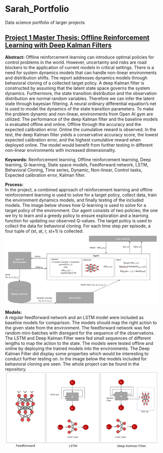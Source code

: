 # Sarah_Portfolio
Data science portfolio of larger projects

## [Project 1 Master Thesis: Offline Reinforcement Learning with Deep Kalman Filters](https://github.com/Sarahshub/Offline_reinforcement_learning_with_Deep_Kalman_Filters)

**Abstract:** Offline reinforcement learning can introduce optimal policies for control problems in the world. However, uncertainty and risks are road blockers to the application of current models in critical settings. There is a need for system dynamics models that can handle non-linear environments and distribution shifts. The report addresses dynamics models through behavioral cloning of a collected target policy. A deep Kalman filter is constructed by assuming that the latent state space governs the system dynamics. Furthermore, the state transition distribution and the observation distribution are normal random variables. Therefore we can infer the latent state through bayesian filtering. A neural ordinary differential equation’s net is used to model the dynamics of the state transition parameters. To make the problem dynamic and non-linear, environments from Open AI gym are utilized. The performance of the deep Kalman filter and the baseline models is evaluated offline and online. Offline through the accuracy and the expected calibration error. Online the cumulative reward is observed. In the test, the deep Kalman filter yields a conservative accuracy score, the lowest expected calibration error, and the highest cumulative reward when deployed online. The model would benefit from further testing in different non-linear environments with increased dimensionality.

**Keywords:** Reinforcement learning, Offline reinforcement learning, Deep learning, Q-learning, State space models, Feedforward network, LSTM, Behavioral Cloning, Time series, Dynamic, Non-linear, Control tasks, Expected calibration error, Kalman filter. 

**Process:**<br>
In the project, a combined approach of reinforcement learning and offline reinforcement learning is used to solve for a target policy, collect data, train the environment dynamics models, and finally testing of the included models. The image below shows how Q-learning is used to solve for a target policy of the environment. Our agent consists of two policies; the one we try to learn and a greedy policy to ensure exploration and a learning function for updating our observed Q-values. The target policy is used to collect the data for behavioral cloning. For each time step per episode, a four tuple of (st, at, r, st+1) is collected. <br> 
![alt text](https://github.com/Sarahshub/Sarah_Portfolio/blob/main/images/q.PNG?raw=true)<br>

**Models:**<br>
A regular feedforward network and an LSTM model were included as baseline models for comparison. The models should map the right action to the given state from the environment. The feedforward network was fed random mini-batches with disregard for the sequence of the observations. The LSTM and Deep Kalman Filter were fed small sequences of different lengths to map the action to the state. The models were tested offline and online by deploying the trained models into the environments. The Deep Kalman Filter did display some properties which would be interesting to conduct further testing on. In the image below the models included for behavioral cloning are seen. The whole project can be found in the repository.<br>
![alt text](https://github.com/Sarahshub/Sarah_Portfolio/blob/main/images/m.PNG?raw=true)<br>

